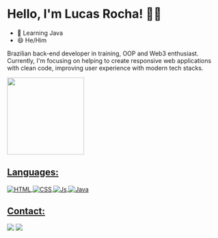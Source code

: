 # Hello, I'm Lucas Rocha! 👋🏾
- 🌱 Learning Java
- 😄 He/Him </br>

Brazilian back-end developer in training, OOP and Web3 enthusiast. Currently, I'm focusing on helping to create responsive web applications with clean code, improving user experience with modern tech stacks.

<div>
  <a href="https://github.com/lrochaqap">
  <img height="180em" src="https://github-readme-stats.vercel.app/api?username=lrochaqap&show_icons=true&theme=monokai&include_all_commits=true&count_private=true"/>
</div>
  
   ## Languages:
 
<div style="display: inline_block">
  <img align="center" alt="HTML" src="https://img.shields.io/badge/HTML5-E34F26?style=for-the-badge&logo=html5&logoColor=white">
  <img align="center" alt="CSS" src="https://img.shields.io/badge/CSS3-1572B6?style=for-the-badge&logo=css3&logoColor=white">
  <img align="center" alt="Js" src="https://img.shields.io/badge/JavaScript-F7DF1E?style=for-the-badge&logo=javascript&logoColor=black">
  <img align="center" alt="Java" src="https://img.shields.io/badge/Java-ED8B00?style=for-the-badge&logo=java&logoColor=white">
</div>
  
  ## Contact:
  
<div>
   <a href="https://linkedin.com/in/lrochaqap/" target="_blank"><img src="https://img.shields.io/badge/LinkedIn-0077B5?style=for-the-badge&logo=linkedin&logoColor=white" target="_blank"></a>
<a href="https://twitter.com/lrochaqap" target="_blank"><img src="https://img.shields.io/badge/Twitter-1DA1F2?style=for-the-badge&logo=twitter&logoColor=white" target="_blank"></a>
</div>
